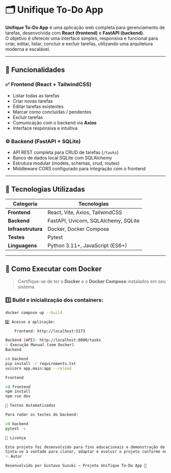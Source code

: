 # 🗂️ Unifique To-Do App

**Unifique To-Do App** é uma aplicação web completa para gerenciamento de tarefas, desenvolvida com **React (frontend)** e **FastAPI (backend)**.  
O objetivo é oferecer uma interface simples, responsiva e funcional para criar, editar, listar, concluir e excluir tarefas, utilizando uma arquitetura moderna e escalável.

---

## 🚀 Funcionalidades

### ✅ Frontend (React + TailwindCSS)
- Listar todas as tarefas
- Criar novas tarefas
- Editar tarefas existentes
- Marcar como concluídas / pendentes
- Excluir tarefas
- Comunicação com o backend via **Axios**
- Interface responsiva e intuitiva

### ⚙️ Backend (FastAPI + SQLite)
- API REST completa para CRUD de tarefas (`/tasks`)
- Banco de dados local SQLite com SQLAlchemy
- Estrutura modular (models, schemas, crud, routes)
- Middleware CORS configurado para integração com o frontend

---

## 🧱 Tecnologias Utilizadas

| Categoria | Tecnologias |
|------------|-------------|
| **Frontend** | React, Vite, Axios, TailwindCSS |
| **Backend** | FastAPI, Uvicorn, SQLAlchemy, SQLite |
| **Infraestrutura** | Docker, Docker Compose |
| **Testes** | Pytest |
| **Linguagens** | Python 3.11+, JavaScript (ES6+) |

---

## 🐳 Como Executar com Docker

> Certifique-se de ter o **Docker** e o **Docker Compose** instalados em seu sistema.

### 1️⃣ Build e inicialização dos containers:
```bash
docker compose up --build

2️⃣ Acesse a aplicação:

    Frontend: http://localhost:5173

Backend (API): http://localhost:8000/tasks
💡 Execução Manual (sem Docker)
Backend

cd backend
pip install -r requirements.txt
uvicorn app.main:app --reload

Frontend

cd frontend
npm install
npm run dev

🧠 Testes Automatizados

Para rodar os testes do backend:

cd backend
pytest -v

📜 Licença

Este projeto foi desenvolvido para fins educacionais e demonstração de arquitetura full-stack com React + FastAPI + Docker.
Sinta-se à vontade para clonar, adaptar e evoluir o projeto conforme necessário.
✨ Autor

Desenvolvido por Gustavo Suzuki — Projeto Unifique To-Do App 🧩
